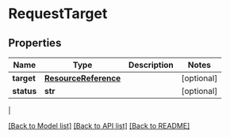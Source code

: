 # RequestTarget

## Properties
| Name | Type | Description | Notes |
------------ | ------------- | ------------- | -------------
| **target** | [**ResourceReference**](ResourceReference.md) |  | [optional] 
**status** | **str** |  | [optional] 
 |

[[Back to Model list]](../README.md#documentation-for-models) [[Back to API list]](../README.md#documentation-for-api-endpoints) [[Back to README]](../README.md)


